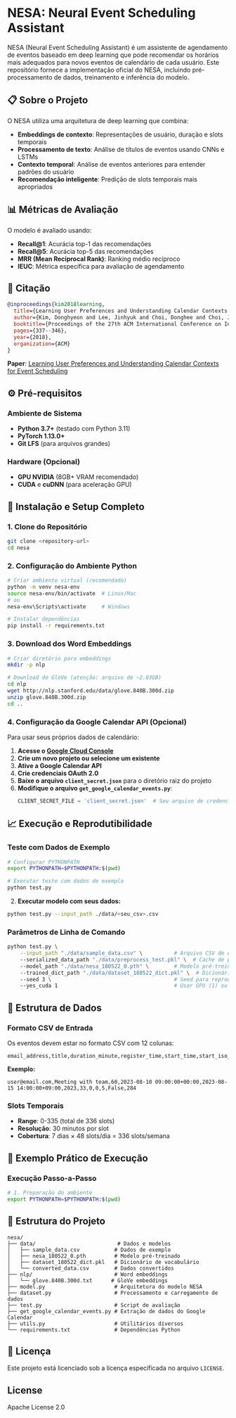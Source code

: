 # NESA: Neural Event Scheduling Assistant

NESA (Neural Event Scheduling Assistant) é um assistente de agendamento de eventos baseado em deep learning que pode recomendar os horários mais adequados para novos eventos de calendário de cada usuário. Este repositório fornece a implementação oficial do NESA, incluindo pré-processamento de dados, treinamento e inferência do modelo.

## 📋 Sobre o Projeto

O NESA utiliza uma arquitetura de deep learning que combina:
- **Embeddings de contexto**: Representações de usuário, duração e slots temporais
- **Processamento de texto**: Análise de títulos de eventos usando CNNs e LSTMs
- **Contexto temporal**: Análise de eventos anteriores para entender padrões do usuário
- **Recomendação inteligente**: Predição de slots temporais mais apropriados


## 📊 Métricas de Avaliação

O modelo é avaliado usando:
- **Recall@1**: Acurácia top-1 das recomendações
- **Recall@5**: Acurácia top-5 das recomendações
- **MRR (Mean Reciprocal Rank)**: Ranking médio recíproco
- **IEUC**: Métrica específica para avaliação de agendamento

## 🔗 Citação

```bibtex
@inproceedings{kim2018learning,
  title={Learning User Preferences and Understanding Calendar Contexts for Event Scheduling},
  author={Kim, Donghyeon and Lee, Jinhyuk and Choi, Donghee and Choi, Jaehoon and Kang, Jaewoo},
  booktitle={Proceedings of the 27th ACM International Conference on Information and Knowledge Management},
  pages={337--346},
  year={2018},
  organization={ACM}
}
```

**Paper**: [Learning User Preferences and Understanding Calendar Contexts for Event Scheduling](https://arxiv.org/abs/1809.01316)

## ⚙️ Pré-requisitos

### Ambiente de Sistema
- **Python 3.7+** (testado com Python 3.11)
- **PyTorch 1.13.0+**
- **Git LFS** (para arquivos grandes)

### Hardware (Opcional)
- **GPU NVIDIA** (8GB+ VRAM recomendado)
- **CUDA** e **cuDNN** (para aceleração GPU)

## 🚀 Instalação e Setup Completo

### 1. Clone do Repositório
```bash
git clone <repository-url>
cd nesa
```

### 2. Configuração do Ambiente Python
```bash
# Criar ambiente virtual (recomendado)
python -m venv nesa-env
source nesa-env/bin/activate  # Linux/Mac
# ou
nesa-env\Scripts\activate     # Windows

# Instalar dependências
pip install -r requirements.txt
```

### 3. Download dos Word Embeddings
```bash
# Criar diretório para embeddings
mkdir -p nlp

# Download do GloVe (atenção: arquivo de ~2.03GB)
cd nlp
wget http://nlp.stanford.edu/data/glove.840B.300d.zip
unzip glove.840B.300d.zip
cd ..
```

### 4. Configuração da Google Calendar API (Opcional)

Para usar seus próprios dados de calendário:

1. **Acesse o [Google Cloud Console](https://console.cloud.google.com/)**
2. **Crie um novo projeto ou selecione um existente**
3. **Ative a Google Calendar API**
4. **Crie credenciais OAuth 2.0**
5. **Baixe o arquivo `client_secret.json`** para o diretório raiz do projeto
6. **Modifique o arquivo `get_google_calendar_events.py`**:
   ```python
   CLIENT_SECRET_FILE = 'client_secret.json'  # Seu arquivo de credenciais
   ```

## 📈 Execução e Reprodutibilidade

### Teste com Dados de Exemplo
```bash
# Configurar PYTHONPATH
export PYTHONPATH=$PYTHONPATH:$(pwd)

# Executar teste com dados de exemplo
python test.py
```


2. **Executar modelo com seus dados:**
```bash
python test.py --input_path ./data/<seu_csv>.csv
```

### Parâmetros de Linha de Comando

```bash
python test.py \
    --input_path "./data/sample_data.csv" \          # Arquivo CSV de entrada
    --serialized_data_path "./data/preprocess_test.pkl" \  # Cache de pré-processamento
    --model_path "./data/nesa_180522_0.pth" \        # Modelo pré-treinado
    --trained_dict_path "./data/dataset_180522_dict.pkl" \  # Dicionário treinado
    --seed 3 \                                       # Seed para reprodutibilidade
    --yes_cuda 1                                     # Usar GPU (1) ou CPU (0)
```

## 📁 Estrutura de Dados

### Formato CSV de Entrada
Os eventos devem estar no formato CSV com 12 colunas:
```
email_address,title,duration_minute,register_time,start_time,start_iso_year,start_iso_week,week_register_sequence,register_start_week_distance,register_start_day_distance,is_recurrent,start_time_slot
```

**Exemplo:**
```csv
user@email.com,Meeting with team,60,2023-08-10 09:00:00+00:00,2023-08-15 14:00:00+09:00,2023,33,0,0,5,False,284
```

### Slots Temporais
- **Range**: 0-335 (total de 336 slots)
- **Resolução**: 30 minutos por slot
- **Cobertura**: 7 dias × 48 slots/dia = 336 slots/semana

## 🎯 Exemplo Prático de Execução

### Execução Passo-a-Passo

```bash
# 1. Preparação do ambiente
export PYTHONPATH=$PYTHONPATH:$(pwd)
```

## 🔧 Estrutura do Projeto

```
nesa/
├── data/                          # Dados e modelos
│   ├── sample_data.csv           # Dados de exemplo
│   ├── nesa_180522_0.pth         # Modelo pré-treinado
│   ├── dataset_180522_dict.pkl   # Dicionário de vocabulário
│   └── converted_data.csv        # Dados convertidos
├── nlp/                          # Word embeddings
│   └── glove.840B.300d.txt      # GloVe embeddings
├── model.py                      # Arquitetura do modelo NESA
├── dataset.py                    # Processamento e carregamento de dados
├── test.py                       # Script de avaliação
├── get_google_calendar_events.py # Extração de dados do Google Calendar
├── utils.py                      # Utilitários diversos
└── requirements.txt              # Dependências Python
```

## 📄 Licença

Este projeto está licenciado sob a licença especificada no arquivo `LICENSE`.

## License
Apache License 2.0
